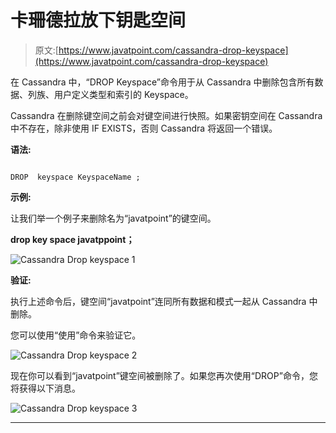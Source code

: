 # 卡珊德拉放下钥匙空间

> 原文:[https://www.javatpoint.com/cassandra-drop-keyspace](https://www.javatpoint.com/cassandra-drop-keyspace)

在 Cassandra 中，“DROP Keyspace”命令用于从 Cassandra 中删除包含所有数据、列族、用户定义类型和索引的 Keyspace。

Cassandra 在删除键空间之前会对键空间进行快照。如果密钥空间在 Cassandra 中不存在，除非使用 IF EXISTS，否则 Cassandra 将返回一个错误。

**语法:**

```

DROP  keyspace KeyspaceName ;

```

**示例:**

让我们举一个例子来删除名为“javatpoint”的键空间。

**drop key space javatppoint；**

![Cassandra Drop keyspace 1](../Images/ebef181d062f2aa69fdf988efefe32a5.png)

**验证:**

执行上述命令后，键空间“javatpoint”连同所有数据和模式一起从 Cassandra 中删除。

您可以使用“使用”命令来验证它。

![Cassandra Drop keyspace 2](../Images/26fd34ca4e708ed6ec25602eadfd44d1.png)

现在你可以看到“javatpoint”键空间被删除了。如果您再次使用“DROP”命令，您将获得以下消息。

![Cassandra Drop keyspace 3](../Images/bab6d40abdc18870986881d2cca72da6.png)

* * *